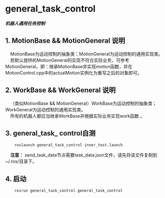 # general_task_control

***机器人通用任务控制***

## 1. MotionBase && MotionGeneral 说明
&nbsp;&nbsp;&nbsp;&nbsp;MotionBase为运动控制的抽象类；MotionGeneral为运动控制的通用实现类。  
&nbsp;&nbsp;&nbsp;&nbsp;若默认提供的MotionGeneral的实现不符合实际业务，可参考MotionGeneral，即：继承MotionBase并实现motion函数，并在MotionControl.cpp中的actualMotion实例化为重写之后的对象即可。

## 2. WorkBase && WorkGeneral 说明 
&nbsp;&nbsp;&nbsp;&nbsp;（类似MotionBase && MotionGeneral）WorkBase为运动控制的抽象类；WorkGeneral为运动控制的通用实现类。  
&nbsp;&nbsp;&nbsp;&nbsp;所有的机器人都应当继承WorkBase并根据实际业务实现work函数 。

## 3. general_task_ control自测
```shell
    roslaunch general_task_control inner_test.launch
```
&nbsp;&nbsp;&nbsp;&nbsp;**注意：** send_task_data节点需要task_data.json文件，请先将该文件复制到~/.ros/目录下。

## 4. 启动
```shell
    rosrun general_task_control general_task_control
```